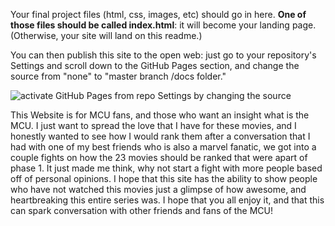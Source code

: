 Your final project files (html, css, images, etc) should go in here. **One of those files should be called index.html**: it will become your landing page. (Otherwise, your site will land on this readme.)

You can then publish this site to the open web: just go to your repository's Settings and scroll down to the GitHub Pages section, and change the source from "none" to "master branch /docs folder."

![activate GitHub Pages from repo Settings by changing the source](https://github.com/benmiller314/cdm2020spring/blob/gh-pages/assets/img/github-pages-activate.gif?raw=true)


This Website is for MCU fans, and those who want an insight what is the MCU. I just want to spread the love that I have for these movies, and I honestly wanted to see how I would rank them after a conversation that I had with one of my best friends who is also a marvel fanatic, we got into a couple fights on how the 23 movies should be ranked that were apart of phase 1. It just made me think, why not start a fight with more people based off of personal opinions. I hope that this site has the ability to show people who have not watched this movies just a glimpse of how awesome, and heartbreaking this entire series was. I hope that you all enjoy it, and that this can spark conversation with other friends and fans of the MCU!
